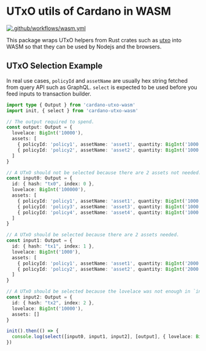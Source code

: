 # UTxO utils of Cardano in WASM

[![.github/workflows/wasm.yml](https://github.com/siegfried/cardano-utxo-wasm/actions/workflows/wasm.yml/badge.svg)](https://github.com/siegfried/cardano-utxo-wasm/actions/workflows/wasm.yml)

This package wraps UTxO helpers from Rust crates such as [utxo](https://github.com/siegfried/utxo) into WASM so that they can be used by Nodejs and the browsers.

## UTxO Selection Example

In real use cases, `policyId` and `assetName` are usually hex string fetched from query API such as GraphQL. `select` is expected to be used before you feed inputs to transaction builder.

```typescript
import type { Output } from 'cardano-utxo-wasm'
import init, { select } from 'cardano-utxo-wasm'

// The output required to spend.
const output: Output = {
  lovelace: BigInt('10000'),
  assets: [
    { policyId: 'policy1', assetName: 'asset1', quantity: BigInt('1000') },
    { policyId: 'policy2', assetName: 'asset2', quantity: BigInt('1000') }
  ]
}

// A UTxO should not be selected because there are 2 assets not needed.
const input0: Output = {
  id: { hash: "tx0", index: 0 },
  lovelace: BigInt('100000'),
  assets: [
    { policyId: 'policy1', assetName: 'asset1', quantity: BigInt('1000') },
    { policyId: 'policy3', assetName: 'asset3', quantity: BigInt('1000') },
    { policyId: 'policy4', assetName: 'asset4', quantity: BigInt('1000') }
  ]
}

// A UTxO should be selected because there are 2 assets needed.
const input1: Output = {
  id: { hash: "tx1", index: 1 },
  lovelace: BigInt('1000'),
  assets: [
    { policyId: 'policy1', assetName: 'asset1', quantity: BigInt('2000') },
    { policyId: 'policy2', assetName: 'asset2', quantity: BigInt('2000') }
  ]
}

// A UTxO should be selected because the lovelace was not enough in `input1`.
const input2: Output = {
  id: { hash: "tx2", index: 2 },
  lovelace: BigInt('10000'),
  assets: []
}

init().then(() => {
  console.log(select([input0, input1, input2], [output], { lovelace: BigInt('0'), assets: [] }))
})
```
